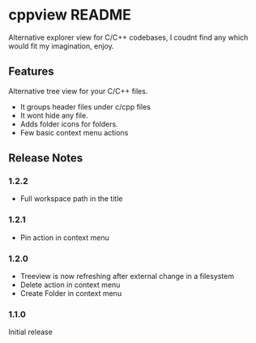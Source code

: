 # cppview README

Alternative explorer view for C/C++ codebases, I coudnt find any which would fit my imagination, enjoy. 

## Features

Alternative tree view for your C/C++ files.
- It groups header files under c/cpp files
- It wont hide any file.
- Adds folder icons for folders.
- Few basic context menu actions

## Release Notes
### 1.2.2
 - Full workspace path in the title

### 1.2.1
 - Pin action in context menu
 
### 1.2.0
 - Treeview is now refreshing after external change in a filesystem
 - Delete action in context menu
 - Create Folder in context menu

### 1.1.0

Initial release 

